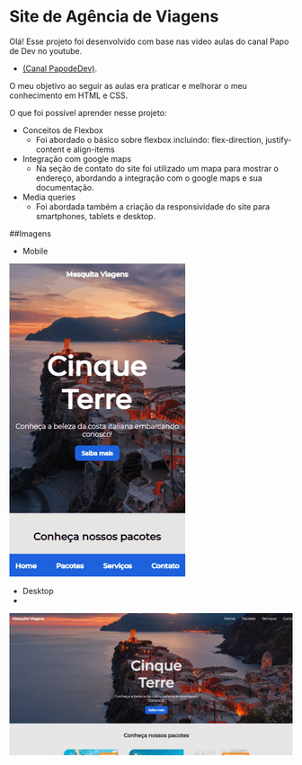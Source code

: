 # Site de Agência de Viagens

Olá! Esse projeto foi desenvolvido com base nas video aulas do canal Papo de Dev no youtube.  
  - [(Canal PapodeDev)](https://www.youtube.com/watch?v=kpn2SSYNsR8&list=PLOUrDmh7c7mVzTETBVBerrMawaLd-4RMs).

O meu objetivo ao seguir as aulas era praticar e melhorar o meu conhecimento em HTML e CSS.

O que foi possível aprender nesse projeto: 
 - Conceitos de Flexbox 
	-	Foi abordado o básico sobre flexbox incluindo: flex-direction, justify-content e align-items
 - Integração com google maps
   - Na seção de contato do site foi utilizado um mapa para mostrar o endereço, abordando a integração com o google maps e sua documentação.
 - Media queries
   - Foi abordada também a criação da responsividade do site para smartphones, tablets e desktop.

##Imagens

- Mobile

![mobile](https://github.com/biancames/projeto-sitedeviagens/blob/master/assets/gifmobile.gif?raw=true)

- Desktop
- 
![desktop](https://github.com/biancames/projeto-sitedeviagens/blob/master/assets/gifdesktop.gif?raw=true)



